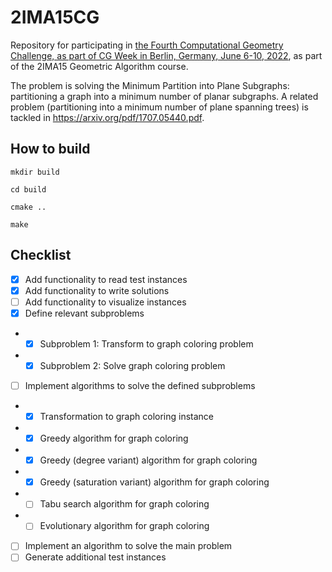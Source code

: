 # 2IMA15CG

Repository for participating in [the Fourth Computational Geometry Challenge, as part of CG Week in 
Berlin, Germany, June 6-10, 2022](https://cgshop.ibr.cs.tu-bs.de/competition/cg-shop-2022/), as part 
of the 2IMA15 Geometric Algorithm course.

The problem is solving the Minimum Partition into Plane Subgraphs: partitioning a graph into a minimum number of planar subgraphs. A related problem (partitioning into a minimum number of plane spanning trees) is tackled in https://arxiv.org/pdf/1707.05440.pdf.

## How to build

`mkdir build`

`cd build`

`cmake ..`

`make`


## Checklist

- [x] Add functionality to read test instances
- [x] Add functionality to write solutions
- [ ] Add functionality to visualize instances
- [x] Define relevant subproblems
- - [x] Subproblem 1: Transform to graph coloring problem
- - [x] Subproblem 2: Solve graph coloring problem
- [ ] Implement algorithms to solve the defined subproblems 
- - [x] Transformation to graph coloring instance
- - [x] Greedy algorithm for graph coloring
- - [x] Greedy (degree variant) algorithm for graph coloring
- - [x] Greedy (saturation variant) algorithm for graph coloring
- - [ ] Tabu search algorithm for graph coloring
- - [ ] Evolutionary algorithm for graph coloring
- [ ] Implement an algorithm to solve the main problem
- [ ] Generate additional test instances
